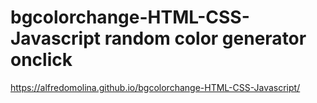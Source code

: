 # bgcolorchange-HTML-CSS-Javascript random color generator onclick
https://alfredomolina.github.io/bgcolorchange-HTML-CSS-Javascript/

